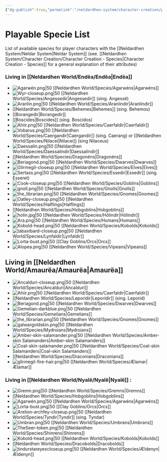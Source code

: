 ```yaml
---
{"dg-publish":true,"permalink":"/neldardhen-system/character-creation/playable-species-list/"}
---
```



# Playable Specie List

List of available species for player characters with the [[Neldardhen System/Neldar System\|Neldar System]] (see. [[Neldardhen System/Character Creation/Character Creation - Species\|Character Creation - Species]] for a general explanation of their attributes)
### Living in [[Neldardhen World/Endëa/Endëa\|Endëa]]

- ![Agarwén.png|50](/img/user/Images/Species/Agarw%C3%A9n.png) [[Neldardhen World/Species/Agarwéns\|Agarwéns]]
- ![Wyr-closeup.png|50](/img/user/Images/Species/Wyr-closeup.png) [[Neldardhen World/Species/Angessedir\|Angessedir]] (sing. Angessë) 
- ![Aranlin.png|50](/img/user/Images/Species/Aranlin.png) [[Neldardhen World/Species/Aranlindir\|Aranlindir]] 
- [[Neldardhen World/Species/Behemes\|Behemes]] (sing. Behemos)
- [[Borangedir\|Borangedir]] 
- [[Boscides\|Boscides]] (sing. Boscidos) 
- ![Ahiir.png|50](/img/user/Images/Species/Ahiir.png) [[Neldardhen World/Species/Caerfaldir\|Caerfaldir]] 
- ![Vobarus.png|50](/img/user/Images/Species/Vobarus.png) [[Neldardhen World/Species/Caergandir\|Caergandir]] (sing. Caerang) or [[Neldardhen World/Species/Nilacei\|Nilacei]] (sing Nilaceus) 
- ![Daessalin.png|50](/img/user/Images/Species/Daessalin.png) [[Neldardhen World/Species/Daessalindir\|Daessalindir]] 
- [[Neldardhen World/Species/Dragonéns\|Dragonéns]]
- ![Beriagond.png|50](/img/user/Images/Species/Beriagond.png) [[Neldardhen World/Species/Dwarves\|Dwarves]] 
- ![Glirmegil-closeup.png|50](/img/user/Images/Species/Glirmegil-closeup.png) [[Neldardhen World/Species/Elves\|Elves]] 
- ![Sertass.png|50](/img/user/Images/Species/Sertass.png) [[Neldardhen World/Species/Essedir\|Essedir]] (sing. Esseret) 
- ![Cook-closeup.png|50](/img/user/Images/Species/Cook-closeup.png) [[Neldardhen World/Species/Goblins\|Goblins]] 
- ![gnoll.png|50](/img/user/Images/Species/gnoll.png)  [[Neldardhen World/Species/Gnolls\|Gnolls]]
- ![the_librarian.png|50](/img/user/Images/Species/the_librarian.png) [[Neldardhen World/Species/Gnomes\|Gnomes]]
- ![Oatley-closeup.png|50](/img/user/Images/Species/Oatley-closeup.png) [[Neldardhen World/Species/Halflings\|Halflings]]
- [[Neldardhen World/Species/Hobgoblins\|Hobgoblins]] 
- ![holin.jpg|50](/img/user/Images/Species/holin.jpg) [[Neldardhen World/Species/Hólindir\|Hólindir]] 
- ![Ara.png|50](/img/user/Images/Species/Ara.png) [[Neldardhen World/Species/Humans\|Humans]]
- ![Kobold-head.png|50](/img/user/Images/Species/Kobold-head.png) [[Neldardhen World/Species/Kobolds\|Kobolds]]
- ![tabaxibard-closeup.png|50](/img/user/Images/Species/tabaxibard-closeup.png) [[Neldardhen World/Species/Lynfaldir\|Lynfaldir]] 
- ![Lorta-bust.png|50](/img/user/Images/Species/Lorta-bust.png) [[Clay Goblins/Orcs\|Orcs]] 
- ![Alopea.png|50](/img/user/Images/Species/Alopea.png) [[Neldardhen World/Species/Vipeans\|Vipeans]] 

 
## Living in [[Neldardhen World/Amaurëa/Amaurëa\|Amaurëa]]

- ![Ancalduri-closeup.png|50](/img/user/Images/Species/Ancalduri-closeup.png) [[Neldardhen World/Species/Ancalduri\|Ancalduri]]
- ![Ahiir.png|50](/img/user/Images/Species/Ahiir.png) [[Neldardhen World/Species/Caerfaldir\|Caerfaldir]] 
- [[Neldardhen World/Species/Leporidir\|Leporidir]] (sing. Leporid) 
- ![Beriagond.png|50](/img/user/Images/Species/Beriagond.png) [[Neldardhen World/Species/Dwarves\|Dwarves]] 
- ![Gemelian-darkblue.png|50](/img/user/Images/Species/Gemelian-darkblue.png) [[Neldardhen World/Species/Gemelians\|Gemelians]]
- ![the_librarian.png|50](/img/user/Images/Species/the_librarian.png) [[Neldardhen World/Species/Gnomes\|Gnomes]] 
- ![galwargoldskin.png|50](/img/user/Images/Species/galwargoldskin.png) [[Neldardhen World/Species/Mydroians\|Mydroians]] 
- ![Amber-skin-salamander.png|50](/img/user/Images/Species/Amber-skin-salamander.png) [[Neldardhen World/Species/Amber-skin Salamanders\|Amber-skin Salamanders]]
- ![Coal-skin-salamander.png|50](/img/user/Images/Species/Coal-skin-salamander.png) [[Neldardhen World/Species/Coal-skin Salamanders\|Coal-skin Salamanders]]
- [[Neldardhen World/Species/Draconians\|Draconians]]
- ![glirmegil-fire-hair.png|50](/img/user/Images/Species/glirmegil-fire-hair.png) [[Neldardhen World/Species/Ælamar\|Ælamar]]

### Living in  [[Neldardhen World/Nyalë/Nyalë\|Nyalë]] :

- ![Gremn.png|50](/img/user/Images/Species/Gremn.png) [[Neldardhen World/Species/Gremns\|Gremns]]
- [[Neldardhen World/Species/Hobgoblins\|Hobgoblins]] 
- ![Agarwén.png|50](/img/user/Images/Species/Agarw%C3%A9n.png) [[Neldardhen World/Species/Agarwéns\|Agarwéns]]
- ![Lorta-bust.png|50](/img/user/Images/Species/Lorta-bust.png) [[Clay Goblins/Orcs\|Orcs]] 
- ![Arelion-archfey-closeup.png|50](/img/user/Images/Species/Arelion-archfey-closeup.png) [[Neldardhen World/Species/Tyndir\|Tyndir]] (sing. Tyndar) 
- ![Umbran.png|50](/img/user/Images/Species/Umbran.png) [[Neldardhen World/Species/Umbrans\|Umbrans]] 
- ![TheSeer-token.png|50](/img/user/Images/Species/TheSeer-token.png) [[Neldardhen World/Species/Shinrens\|Shinrens]] 
- ![Kobold-head.png|50](/img/user/Images/Species/Kobold-head.png) [[Neldardhen World/Species/Kobolds\|Kobolds]]
- [[Neldardhen World/Species/Dracobolds\|Dracobolds]] 
- ![tindurstareyescloseup.png|50](/img/user/Images/Species/tindurstareyescloseup.png) [[Neldardhen World/Species/Ældenyn\|Ældenyn]]

